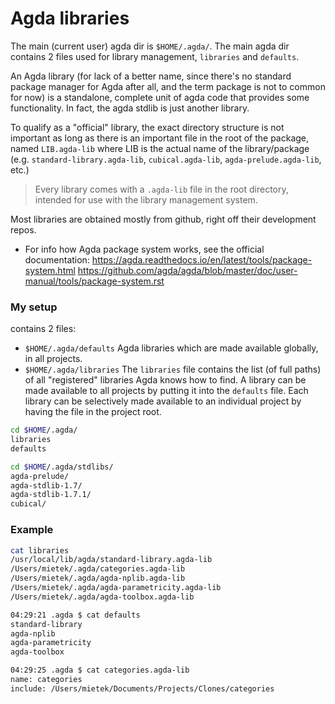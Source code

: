 # Agda libraries

The main (current user) agda dir is `$HOME/.agda/`. The main agda dir contains 2 files used for library management, `libraries` and `defaults`.

An Agda library (for lack of a better name, since there's no standard package manager for Agda after all, and the term package is not to common for now) is a standalone, complete unit of agda code that provides some functionality. In fact, the agda stdlib is just another library.

To qualify as a "official" library, the exact directory structure is not important as long as there is an important file in the root of the package, named `LIB.agda-lib` where LIB is the actual name of the library/package (e.g. `standard-library.agda-lib`, `cubical.agda-lib`, `agda-prelude.agda-lib`, etc.)

> Every library comes with a `.agda-lib` file in the root directory, intended for use with the library management system.

Most libraries are obtained mostly from github, right off their development repos.



* For info how Agda package system works, see the official documentation:
https://agda.readthedocs.io/en/latest/tools/package-system.html
https://github.com/agda/agda/blob/master/doc/user-manual/tools/package-system.rst


### My setup

  contains 2 files:
  - `$HOME/.agda/defaults`
    Agda libraries which are made available globally, in all projects.
  - `$HOME/.agda/libraries`
    The `libraries` file contains the list (of full paths) of all "registered" libraries Agda knows how to find. A library can be made available to all projects by putting it into the `defaults` file. Each library can be selectively made available to an individual project by having the file in the project root.



```bash
cd $HOME/.agda/
libraries
defaults

cd $HOME/.agda/stdlibs/
agda-prelude/
agda-stdlib-1.7/
agda-stdlib-1.7.1/
cubical/
```


### Example

```bash
cat libraries
/usr/local/lib/agda/standard-library.agda-lib
/Users/mietek/.agda/categories.agda-lib
/Users/mietek/.agda/agda-nplib.agda-lib
/Users/mietek/.agda/agda-parametricity.agda-lib
/Users/mietek/.agda/agda-toolbox.agda-lib

04:29:21 .agda $ cat defaults
standard-library
agda-nplib
agda-parametricity
agda-toolbox

04:29:25 .agda $ cat categories.agda-lib
name: categories
include: /Users/mietek/Documents/Projects/Clones/categories
```
